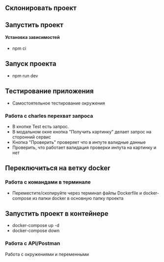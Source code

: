## Склонировать проект
## Запустить проект
#### Установка зависимостей
- npm ci
## Запуск проекта
- npm run dev

## Тестирование приложения
- Самостоятельное тестирование окружения
### Работа с charles перехват запроса
- В кнопке Test есть запрос.
- В модальном окне кнопка "Получить картинку" делает запрос на сторонний сервис
- Кнопка "Проверить" проверяет что в инпуте валидные данные
- Проверить, что работает валидация проверки инпута на картинку и нет

## Переключиться на ветку docker
### Работа с командами в терминале
- Переместите/скопируйте через терминал файлы Dockerfile и docker-compose из папки docker в основную папку проекта
## Запустить проект в контейнере
- docker-compose up -d
- docker-compose down

### Работа с API/Postman
Работа с окружениями и переменными